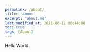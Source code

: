 ```yaml
---
permalink: /about/
title: "About"
excerpt: "about.md"
last_modified_at: 2021-08-12 00:44:00
toc: true
tags: [About]
---
```

Hello World
